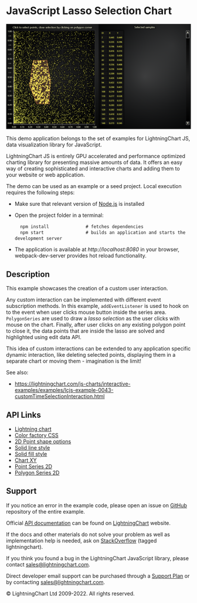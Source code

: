 # JavaScript Lasso Selection Chart

![JavaScript Lasso Selection Chart](customLassoInteraction-darkGold.png)

This demo application belongs to the set of examples for LightningChart JS, data visualization library for JavaScript.

LightningChart JS is entirely GPU accelerated and performance optimized charting library for presenting massive amounts of data. It offers an easy way of creating sophisticated and interactive charts and adding them to your website or web application.

The demo can be used as an example or a seed project. Local execution requires the following steps:

-   Make sure that relevant version of [Node.js](https://nodejs.org/en/download/) is installed
-   Open the project folder in a terminal:

          npm install              # fetches dependencies
          npm start                # builds an application and starts the development server

-   The application is available at _http://localhost:8080_ in your browser, webpack-dev-server provides hot reload functionality.


## Description

This example showcases the creation of a custom user interaction.

Any custom interaction can be implemented with different event subscription methods.
In this example, `addEventListener` is used to hook on to the event when user clicks mouse button inside the series area.
`PolygonSeries` are used to draw a _lasso selection_ as the user clicks with mouse on the chart.
Finally, after user clicks on any existing polygon point to close it, the data points that are inside the lasso are solved and highlighted using edit data API.

This idea of custom interactions can be extended to any application specific dynamic interaction, like deleting selected points, displaying them in a separate chart or moving them - imagination is the limit!

See also:

-   https://lightningchart.com/js-charts/interactive-examples/examples/lcjs-example-0043-customTimeSelectionInteraction.html


## API Links

* [Lightning chart]
* [Color factory CSS]
* [2D Point shape options]
* [Solid line style]
* [Solid fill style]
* [Chart XY]
* [Point Series 2D]
* [Polygon Series 2D]


## Support

If you notice an error in the example code, please open an issue on [GitHub][0] repository of the entire example.

Official [API documentation][1] can be found on [LightningChart][2] website.

If the docs and other materials do not solve your problem as well as implementation help is needed, ask on [StackOverflow][3] (tagged lightningchart).

If you think you found a bug in the LightningChart JavaScript library, please contact sales@lightningchart.com.

Direct developer email support can be purchased through a [Support Plan][4] or by contacting sales@lightningchart.com.

[0]: https://github.com/Arction/
[1]: https://lightningchart.com/lightningchart-js-api-documentation/
[2]: https://lightningchart.com
[3]: https://stackoverflow.com/questions/tagged/lightningchart
[4]: https://lightningchart.com/support-services/

© LightningChart Ltd 2009-2022. All rights reserved.


[Lightning chart]: https://lightningchart.com/js-charts/api-documentation/v7.0.1/functions/lightningChart-1.html
[Color factory CSS]: https://lightningchart.com/js-charts/api-documentation/v7.0.1/functions/ColorCSS.html
[2D Point shape options]: https://lightningchart.com/js-charts/api-documentation/v7.0.1/enums/PointShape.html
[Solid line style]: https://lightningchart.com/js-charts/api-documentation/v7.0.1/classes/SolidLine.html
[Solid fill style]: https://lightningchart.com/js-charts/api-documentation/v7.0.1/classes/SolidFill.html
[Chart XY]: https://lightningchart.com/js-charts/api-documentation/v7.0.1/classes/ChartXY.html
[Point Series 2D]: https://lightningchart.com/js-charts/api-documentation/v7.0.1/classes/PointSeries.html
[Polygon Series 2D]: https://lightningchart.com/js-charts/api-documentation/v7.0.1/classes/PolygonSeries.html


